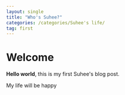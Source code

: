 ```yaml
---
layout: single
title: "Who's Suhee?"
categories: /categories/Suhee's life/
tag: first
---
```


# Welcome

**Hello world**, this is my first Suhee's blog post.

My life will be happy
